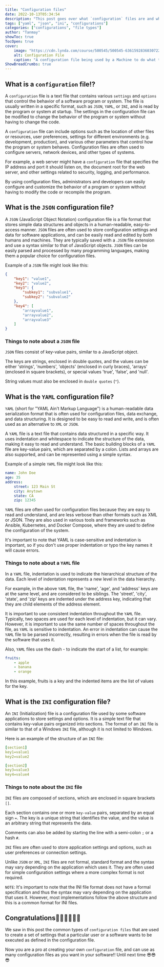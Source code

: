 ```yaml
---
title: "Configuration files"
date: 2022-10-13T05:34:54
description: "This post goes over what `configuration` files are and where are they useful"
tags: ["yaml", "json", "ini", "configurations"]
categories: ["configurations", "file types"]
author: "Tanmay"
showToc: true
TocOpen: true
cover:
    image: "https://cdn.lynda.com/course/500545/500545-636159283603072249-16x9.jpg"
    alt: Configuration File
    caption: "A configuration file being used by a Machine to do what the configuration says!"
ShowBreadCrumbs: true
---
```


## What is a `configuration` file⁉️ 

A `configuration` file is a text file that contains various `settings` and `options` that control the behavior of a software program or system. The file is usually written in a specific format, such as `JSON`, `YAML`, or `INI`, and is read by the program or system at startup. The settings in the configuration file can be modified to change the behavior of the program or system without having to change the code.

A `configuration` file can include options such as the location of other files or resources, user preferences, settings for different environments (e.g. development, production), and various other parameters that control how the program or system behaves. Configuration files are often used to configure servers, network devices, and other types of systems.

For example, a web server might have a `configuration` file that specifies the IP address and port it should listen on, the document root for the web server, and other settings related to security, logging, and performance.

By using configuration files, administrators and developers can easily configure and customize the behavior of a program or system without having to modify the code or recompile the program.

## What is the `JSON` configuration file?

A `JSON` (JavaScript Object Notation) configuration file is a file format that stores simple data structures and objects in a human-readable, easy-to-access manner. `JSON` files are often used to store configuration settings and data for software applications, and can be easily read and edited by both humans and machines. They are typically saved with a .`JSON` file extension and use a syntax similar to that of JavaScript objects. `JSON` files can be easily parsed and processed by many programming languages, making them a popular choice for configuration files.

Example of a `JSON` file might look like this:

```json
{
    "key1": "value1",
    "key2": "value2",
    "key3": {
        "subkey1": "subvalue1",
        "subkey2": "subvalue2"
    },
    "key4": [
        "arrayvalue1",
        "arrayvalue2",
        "arrayvalue3"
    ]
}
```

### Things to note about a `JSON` file

`JSON` files consist of key-value pairs, similar to a JavaScript object.

The keys are strings, enclosed in double quotes, and the values can be either 'strings', 'numbers', 'objects' (enclosed in curly braces), 'arrays' (enclosed in square brackets), or special values 'true', 'false', and 'null'.

String values must also be enclosed in `double quotes` (`"`).

## What is the `YAML` configuration file? 

`YAML` (short for "YAML Ain't Markup Language") is a human-readable data serialization format that is often used for configuration files, data exchange, and data structuring. It is designed to be easy to read and write, and is often used as an alternative to `XML` or `JSON`.

A `YAML` file is a text file that contains data structured in a specific way. It uses indentation and whitespace to indicate the structure of the data, making it easy to read and understand. The basic building blocks of a `YAML` file are key-value pairs, which are separated by a colon. Lists and arrays are also supported, and can be represented using a simple syntax.

Example of a simple `YAML` file might look like this:

```yaml
name: John Doe
age: 35
address:
    street: 123 Main St
    city: Anytown
    state: CA
    zip: 12345
```
`YAML` files are often used for configuration files because they are easy to read and understand, and are less verbose than other formats such as XML or JSON. They are also used in various tools and frameworks such as Ansible, Kubernetes, and Docker Compose, where they are used to define the configuration of the system.

It's important to note that YAML is case-sensitive and indentation is important, so if you don't use proper indentation or typo the key names it will cause errors. 

### Things to note about a `YAML` file

In a `YAML` file, indentation is used to indicate the hierarchical structure of the data. Each level of indentation represents a new level in the data hierarchy.

For example, in the above `YAML` file, the 'name', 'age', and 'address' keys are at the same level, and are considered to be siblings. The 'street', 'city', 'state', and 'zip' keys are indented under the address key, indicating that they are child elements of the address element. 

It is important to use consistent indentation throughout the `YAML` file. Typically, two spaces are used for each level of indentation, but it can vary. However, it is important to use the same number of spaces throughout the file, as `YAML` is sensitive to indentation. An error in indentation can cause the `YAML` file to be parsed incorrectly, resulting in errors when the file is read by the software that uses it.

Also, `YAML` files use the dash - to indicate the start of a list, for example:

```yaml
fruits:
    - apple
    - banana
    - orange
```
In this example, fruits is a key and the indented items are the list of values for the key.

## What is the `INI` configuration file?

An `INI` (Initialization) file is a configuration file used by some software applications to store settings and options. It is a simple text file that contains key-value pairs organized into sections. The format of an `INI` file is similar to that of a Windows `INI` file, although it is not limited to Windows.

Here is an example of the structure of an `INI` file:

```yaml
[section1]
key1=value1
key2=value2

[section2]
key3=value3
key4=value4
```

### Things to note about the `INI` file

`INI` files are composed of sections, which are enclosed in square brackets `[]`.

Each section contains one or more `key-value` pairs, separated by an equal sign `=`. The key is a unique string that identifies the value, and the value is an arbitrary string that represents the data.

Comments can also be added by starting the line with a semi-colon `;` or a hash `#`.

`INI` files are often used to store application settings and options, such as user preferences or connection settings.

Unlike `JSON` or `XML`, `INI` files are not formal, standard format and the syntax may vary depending on the application which uses it. They are often used for simple configuration settings where a more complex format is not required.

`NOTE`: It's important to note that the INI file format does not have a formal specification and thus the syntax may vary depending on the application that uses it. However, most implementations follow the above structure and this is a common format for INI files.

## Congratulations🙌🎉🥳🙌🎉🥳

We saw in this post the common types of `configuration files` that are used to create a set of settings that a particular user or a software wants to be executed as defined in the configuration file. 

Now you are a pro at creating your own `configuration` file, and can use as many configuration files as you want in your software!! Until next time 😎😎😎